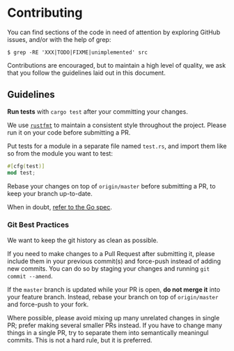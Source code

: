 # Contributing

You can find sections of the code in need of attention by exploring GitHub
issues, and/or with the help of grep:

``` shell
$ grep -RE 'XXX|TODO|FIXME|unimplemented' src
```

Contributions are encouraged, but to maintain a high level of quality, we ask
that you follow the guidelines laid out in this document.

## Guidelines

**Run tests** with `cargo test` after your committing your changes.

We use [`rustfmt`](https://github.com/rust-lang-nursery/rustfmt) to maintain a
consistent style throughout the project. Please run it on your code before
submitting a PR.

Put tests for a module in a separate file named `test.rs`, and import them like
so from the module you want to test:

```rust
#[cfg(test)]
mod test;
```

Rebase your changes on top of `origin/master` before submitting a PR, to keep
your branch up-to-date.

When in doubt, [refer to the Go spec](https://golang.org/ref/spec).

### Git Best Practices

We want to keep the git history as clean as possible.

If you need to make changes to a Pull Request after submitting it, please
include them in your previous commit(s) and force-push instead of adding new
commits. You can do so by staging your changes and running `git commit --amend`.

If the `master` branch is updated while your PR is open, **do not merge it** into
your feature branch. Instead, rebase your branch on top of `origin/master` and
force-push to your fork.

Where possible, please avoid mixing up many unrelated changes in single PR;
prefer making several smaller PRs instead. If you have to change many things in
a single PR, try to separate them into semantically meaningul commits. This is
not a hard rule, but it is preferred.



